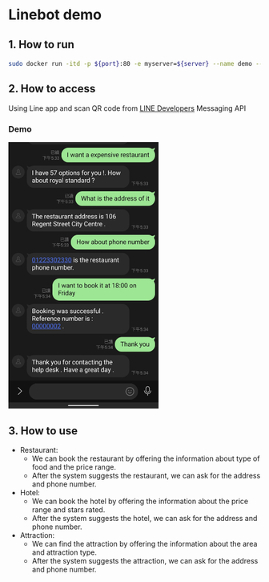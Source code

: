 # Linebot demo

## 1. How to run

```bash
sudo docker run -itd -p ${port}:80 -e myserver=${server} --name demo --shm-size 32G --privileged --gpus all chin0880ee/cgi:line
```

## 2. How to access
Using Line app and scan QR code from [LINE Developers](https://developers.line.biz) Messaging API

### Demo

<img src="./line.jpg" width="300">


## 3. How to use
* Restaurant:
  * We can book the restaurant by offering the information about type of food and the price range.
  * After the system suggests the restaurant, we can ask for the address and phone number.
* Hotel:
  * We can book the hotel by offering the information about the price range and stars rated.
  * After the system suggests the hotel, we can ask for the address and phone number.
* Attraction:
  * We can find the attraction by offering the information about the area and attraction type.
  * After the system suggests the attraction, we can ask for the address and phone number.
